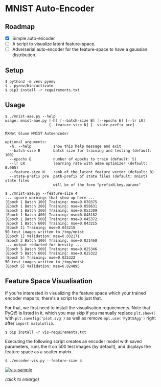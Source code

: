 # MNIST Auto-Encoder

## Roadmap

- [x] Simple auto-encoder
- [ ] A script to visualize latent feature-space.
- [ ] Adverserial auto-encoder for the feature-space to have a gaussian distribution.

## Setup

```
$ python3 -m venv pyenv
$ . pyenv/bin/activate
$ pip3 install -r requirements.txt
```

## Usage

```
$ ./mnist-aae.py --help
usage: mnist-aae.py [-h] [--batch-size B] [--epochs E] [--lr LR]
                    [--feature-size N] [--state-prefix pre]

MXNet Gluon MNIST Autoencoder

optional arguments:
  -h, --help          show this help message and exit
  --batch-size B      batch size for training and testing (default: 100)
  --epochs E          number of epochs to train (default: 5)
  --lr LR             learning rate with adam optimizer (default: 0.005)
  --feature-size N    rank of the latent feature vector (default: 8)
  --state-prefix pre  path-prefix of state files (default: mnist) state files
                      will be of the form "prefixN.key.params"
```

```
$ ./mnist-aae.py --feature-size 4
... ignore warnings that show up here ...
[Epoch 1 Batch 100] Training: mse=0.070375
[Epoch 1 Batch 200] Training: mse=0.058631
[Epoch 1 Batch 300] Training: mse=0.052309
[Epoch 1 Batch 400] Training: mse=0.048182
[Epoch 1 Batch 500] Training: mse=0.045372
[Epoch 1 Batch 600] Training: mse=0.043215
[Epoch 1] Training: mse=0.043215
50 test images written to /tmp/mnist
[Epoch 1] Validation: mse=0.032171
[Epoch 2 Batch 100] Training: mse=0.031460
... output redacted for brevity ...
[Epoch 5 Batch 500] Training: mse=0.025346
[Epoch 5 Batch 600] Training: mse=0.025322
[Epoch 5] Training: mse=0.025322
50 test images written to /tmp/mnist
[Epoch 5] Validation: mse=0.024895
```

## Feature Space Visualisation

If you're interested in visualizing the feature space which your trained
encoder maps to, there's a script to do just that.

For that, we first need to install the visualisation requirements. Note that
PyQt5 is listed in it, which you may skip if you manually replace `plt.show()`
with `plt.savefig('plot.svg')` as well as remove `mpl.use('PyQt5Agg')` right
after `import matplotlib`.

```
$ pip install -r vis-requirements.txt
```

Executing the following script creates an encoder model with saved parameters,
runs the it on 500 test images (by default), and displays the feature space as
a scatter matrix.

```
$ ./encoder-vis.py --feature-size 4
```

[![vis-sample](https://i.imgur.com/6IN5FDkl.png)](https://i.imgur.com/6IN5FDk.png)

_(click to enlarge)_
